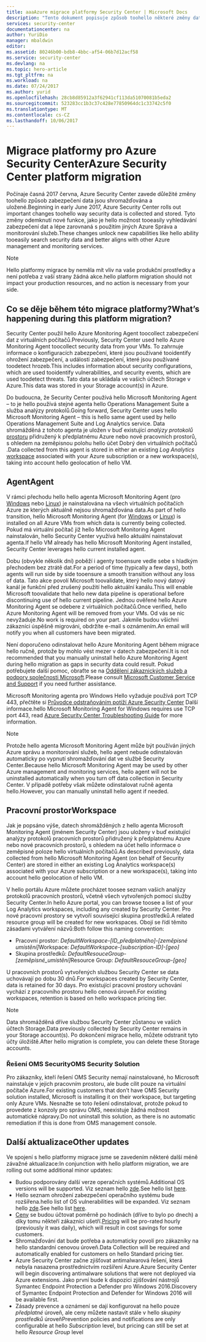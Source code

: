 ```yaml
---
title: aaaAzure migrace platformy Security Center | Microsoft Docs
description: "Tento dokument popisuje způsob toohello některé změny dat Azure Security Center se shromažďují."
services: security-center
documentationcenter: na
author: YuriDio
manager: mbaldwin
editor: 
ms.assetid: 80246b00-bdb8-4bbc-af54-06b7d12acf58
ms.service: security-center
ms.devlang: na
ms.topic: hero-article
ms.tgt_pltfrm: na
ms.workload: na
ms.date: 07/24/2017
ms.author: yurid
ms.openlocfilehash: 28cb8d85912a3f62941cf113da51070081b5eda2
ms.sourcegitcommit: 523283cc1b3c37c428e77850964dc1c33742c5f0
ms.translationtype: MT
ms.contentlocale: cs-CZ
ms.lasthandoff: 10/06/2017
---
```

# <a name="azure-security-center-platform-migration"></a><span data-ttu-id="0433d-103">Migrace platformy pro Azure Security Center</span><span class="sxs-lookup"><span data-stu-id="0433d-103">Azure Security Center platform migration</span></span>

<span data-ttu-id="0433d-104">Počínaje časná 2017 června, Azure Security Center zavede důležité změny toohello způsob zabezpečení data jsou shromažďována a uložené.</span><span class="sxs-lookup"><span data-stu-id="0433d-104">Beginning in early June 2017, Azure Security Center rolls out important changes toohello way security data is collected and stored.</span></span>  <span data-ttu-id="0433d-105">Tyto změny odemknutí nové funkce, jako je hello možnost tooeasily vyhledávání zabezpečení dat a lépe zarovnaná s použitím jiných Azure Správa a monitorování služeb.</span><span class="sxs-lookup"><span data-stu-id="0433d-105">These changes unlock new capabilities like hello ability tooeasily search security data and better aligns with other Azure management and monitoring services.</span></span>

> [!NOTE]
> <span data-ttu-id="0433d-106">Hello platformy migrace by neměla mít vliv na vaše produkční prostředky a není potřeba z vaší strany žádná akce.</span><span class="sxs-lookup"><span data-stu-id="0433d-106">hello platform migration should not impact your production resources, and no action is necessary from your side.</span></span>


## <a name="whats-happening-during-this-platform-migration"></a><span data-ttu-id="0433d-107">Co se děje během této migrace platformy?</span><span class="sxs-lookup"><span data-stu-id="0433d-107">What’s happening during this platform migration?</span></span>

<span data-ttu-id="0433d-108">Security Center použil hello Azure Monitoring Agent toocollect zabezpečení dat z virtuálních počítačů.</span><span class="sxs-lookup"><span data-stu-id="0433d-108">Previously, Security Center used hello Azure Monitoring Agent toocollect security data from your VMs.</span></span> <span data-ttu-id="0433d-109">To zahrnuje informace o konfiguracích zabezpečení, které jsou používané tooidentify ohrožení zabezpečení, a události zabezpečení, které jsou používané toodetect hrozeb.</span><span class="sxs-lookup"><span data-stu-id="0433d-109">This includes information about security configurations, which are used tooidentify vulnerabilities, and security events, which are used toodetect threats.</span></span> <span data-ttu-id="0433d-110">Tato data se ukládala ve vašich účtech Storage v Azure.</span><span class="sxs-lookup"><span data-stu-id="0433d-110">This data was stored in your Storage account(s) in Azure.</span></span>

<span data-ttu-id="0433d-111">Do budoucna, že Security Center používá hello Microsoft Monitoring Agent – to je hello používá stejné agenta hello Operations Management Suite a služba analýzy protokolů.</span><span class="sxs-lookup"><span data-stu-id="0433d-111">Going forward, Security Center uses hello Microsoft Monitoring Agent – this is hello same agent used by hello Operations Management Suite and Log Analytics service.</span></span> <span data-ttu-id="0433d-112">Data shromážděná z tohoto agenta je uložen v buď existující *analýzy protokolů* [prostoru](../log-analytics/log-analytics-manage-access.md) přidružený k předplatnému Azure nebo nové pracovních prostorů, s ohledem na zeměpisnou polohu hello účet Dobrý den virtuálních počítačů .</span><span class="sxs-lookup"><span data-stu-id="0433d-112">Data collected from this agent is stored in either an existing *Log Analytics* [workspace](../log-analytics/log-analytics-manage-access.md) associated with your Azure subscription or a new workspace(s), taking into account hello geolocation of hello VM.</span></span>

## <a name="agent"></a><span data-ttu-id="0433d-113">Agent</span><span class="sxs-lookup"><span data-stu-id="0433d-113">Agent</span></span>

<span data-ttu-id="0433d-114">V rámci přechodu hello hello agenta Microsoft Monitoring Agent (pro [Windows](../log-analytics/log-analytics-windows-agents.md) nebo [Linux](../log-analytics/log-analytics-linux-agents.md)) je nainstalována na všech virtuálních počítačích Azure ze kterých aktuálně nejsou shromažďována data.</span><span class="sxs-lookup"><span data-stu-id="0433d-114">As part of hello transition, hello Microsoft Monitoring Agent (for [Windows](../log-analytics/log-analytics-windows-agents.md) or [Linux](../log-analytics/log-analytics-linux-agents.md)) is installed on all Azure VMs from which data is currently being collected.</span></span>  <span data-ttu-id="0433d-115">Pokud má virtuální počítač již hello Microsoft Monitoring Agent nainstalován, hello Security Center využívá hello aktuální nainstalovat agenta.</span><span class="sxs-lookup"><span data-stu-id="0433d-115">If hello VM already has hello Microsoft Monitoring Agent installed, Security Center leverages hello current installed agent.</span></span>

<span data-ttu-id="0433d-116">Dobu (obvykle několik dní) poběží i agenty tooensure vedle sebe s hladkým přechodem bez ztrátě dat.</span><span class="sxs-lookup"><span data-stu-id="0433d-116">For a period of time (typically a few days), both agents will run side by side tooensure a smooth transition without any loss of data.</span></span> <span data-ttu-id="0433d-117">Tato akce povolí Microsoft toovalidate, který hello nový datový kanál je funkční před zrušený použití hello aktuální kanálu.</span><span class="sxs-lookup"><span data-stu-id="0433d-117">This will enable Microsoft toovalidate that hello new data pipeline is operational before discontinuing use of hello current pipeline.</span></span> <span data-ttu-id="0433d-118">Jednou ověřené hello Azure Monitoring Agent se odebere z virtuálních počítačů.</span><span class="sxs-lookup"><span data-stu-id="0433d-118">Once verified, hello Azure Monitoring Agent will be removed from your VMs.</span></span> <span data-ttu-id="0433d-119">Od vás se nic nevyžaduje.</span><span class="sxs-lookup"><span data-stu-id="0433d-119">No work is required on your part.</span></span> <span data-ttu-id="0433d-120">Jakmile budou všichni zákazníci úspěšně migrováni, obdržíte e-mail s oznámením.</span><span class="sxs-lookup"><span data-stu-id="0433d-120">An email will notify you when all customers have been migrated.</span></span>
 
<span data-ttu-id="0433d-121">Není doporučeno odinstalovat hello Azure Monitoring Agent během migrace hello ručně, protože by mohlo vést mezer v datech zabezpečení.</span><span class="sxs-lookup"><span data-stu-id="0433d-121">It is not recommended that you manually uninstall hello Azure Monitoring Agent during hello migration as gaps in security data could result.</span></span> <span data-ttu-id="0433d-122">Pokud potřebujete další pomoc, obraťte se na [Oddělení zákaznických služeb a podpory společnosti Microsoft](https://support.microsoft.com/contactus/).</span><span class="sxs-lookup"><span data-stu-id="0433d-122">Please consult [Microsoft Customer Service and Support](https://support.microsoft.com/contactus/) if you need further assistance.</span></span> 

<span data-ttu-id="0433d-123">Microsoft Monitoring agenta pro Windows Hello vyžaduje používá port TCP 443, přečtěte si [Průvodce odstraňováním potíží Azure Security Center](security-center-troubleshooting-guide.md) Další informace.</span><span class="sxs-lookup"><span data-stu-id="0433d-123">hello Microsoft Monitoring Agent for Windows requires use TCP port 443, read [Azure Security Center Troubleshooting Guide](security-center-troubleshooting-guide.md) for more information.</span></span>


> [!NOTE] 
> <span data-ttu-id="0433d-124">Protože hello agenta Microsoft Monitoring Agent může být používán jiných Azure správu a monitorování služeb, hello agent nebude odinstalován automaticky po vypnutí shromažďování dat ve službě Security Center.</span><span class="sxs-lookup"><span data-stu-id="0433d-124">Because hello Microsoft Monitoring Agent may be used by other Azure management and monitoring services, hello agent will not be uninstalled automatically when you turn off data collection in Security Center.</span></span> <span data-ttu-id="0433d-125">V případě potřeby však můžete odinstalovat ručně agenta hello.</span><span class="sxs-lookup"><span data-stu-id="0433d-125">However, you can manually uninstall hello agent if needed.</span></span>

## <a name="workspace"></a><span data-ttu-id="0433d-126">Pracovní prostor</span><span class="sxs-lookup"><span data-stu-id="0433d-126">Workspace</span></span>

<span data-ttu-id="0433d-127">Jak je popsáno výše, datech shromážděných z hello agenta Microsoft Monitoring Agent (jménem Security Center) jsou uloženy v buď existující analýzy protokolů pracovních prostorů přidružený k předplatnému Azure nebo nové pracovních prostorů, s ohledem na účet hello informace o zeměpisné poloze hello virtuálních počítačů.</span><span class="sxs-lookup"><span data-stu-id="0433d-127">As described previously, data collected from hello Microsoft Monitoring Agent (on behalf of Security Center) are stored in either an existing Log Analytics workspace(s) associated with your Azure subscription or a new workspace(s), taking into account hello geolocation of hello VM.</span></span>

<span data-ttu-id="0433d-128">V hello portálu Azure můžete procházet toosee seznam vašich analýzy protokolů pracovních prostorů, včetně všech vytvořených pomocí služby Security Center.</span><span class="sxs-lookup"><span data-stu-id="0433d-128">In hello Azure portal, you can browse toosee a list of your Log Analytics workspaces, including any created by Security Center.</span></span> <span data-ttu-id="0433d-129">Pro nové pracovní prostory se vytvoří související skupina prostředků.</span><span class="sxs-lookup"><span data-stu-id="0433d-129">A related resource group will be created for new workspaces.</span></span> <span data-ttu-id="0433d-130">Obojí se řídí těmito zásadami vytváření názvů:</span><span class="sxs-lookup"><span data-stu-id="0433d-130">Both follow this naming convention:</span></span>

- <span data-ttu-id="0433d-131">Pracovní prostor: *DefaultWorkspace-[ID_předplatného]-[zeměpisné umístění]*</span><span class="sxs-lookup"><span data-stu-id="0433d-131">Workspace: *DefaultWorkspace-[subscription-ID]-[geo]*</span></span>
- <span data-ttu-id="0433d-132">Skupina prostředků: *DefaultResouceGroup-[zeměpisné_umístění]*</span><span class="sxs-lookup"><span data-stu-id="0433d-132">Resource Group: *DefaultResouceGroup-[geo]*</span></span> 
 
<span data-ttu-id="0433d-133">U pracovních prostorů vytvořených službou Security Center se data uchovávají po dobu 30 dnů.</span><span class="sxs-lookup"><span data-stu-id="0433d-133">For workspaces created by Security Center, data is retained for 30 days.</span></span> <span data-ttu-id="0433d-134">Pro existující pracovní prostory uchování vychází z pracovního prostoru hello cenová úroveň.</span><span class="sxs-lookup"><span data-stu-id="0433d-134">For existing workspaces, retention is based on hello workspace pricing tier.</span></span>

> [!NOTE]
> <span data-ttu-id="0433d-135">Data shromážděná dříve službou Security Center zůstanou ve vašich účtech Storage.</span><span class="sxs-lookup"><span data-stu-id="0433d-135">Data previously collected by Security Center remains in your Storage account(s).</span></span> <span data-ttu-id="0433d-136">Po dokončení migrace hello, můžete odstranit tyto účty úložiště.</span><span class="sxs-lookup"><span data-stu-id="0433d-136">After hello migration is complete, you can delete these Storage accounts.</span></span>

### <a name="oms-security-solution"></a><span data-ttu-id="0433d-137">Řešení OMS Security</span><span class="sxs-lookup"><span data-stu-id="0433d-137">OMS Security Solution</span></span> 

<span data-ttu-id="0433d-138">Pro zákazníky, kteří řešení OMS Security nemají nainstalované, ho Microsoft nainstaluje v jejich pracovním prostoru, ale bude cílit pouze na virtuální počítače Azure.</span><span class="sxs-lookup"><span data-stu-id="0433d-138">For existing customers that don’t have OMS Security solution installed, Microsoft is installing it on their workspace, but targeting only Azure VMs.</span></span> <span data-ttu-id="0433d-139">Nesnažte se toto řešení odinstalovat, protože pokud to provedete z konzoly pro správu OMS, neexistuje žádná možnost automatické nápravy.</span><span class="sxs-lookup"><span data-stu-id="0433d-139">Do not uninstall this solution, as there is no automatic remediation if this is done from OMS management console.</span></span>


## <a name="other-updates"></a><span data-ttu-id="0433d-140">Další aktualizace</span><span class="sxs-lookup"><span data-stu-id="0433d-140">Other updates</span></span>

<span data-ttu-id="0433d-141">Ve spojení s hello platformy migrace jsme se zavedením některé další méně závažné aktualizace:</span><span class="sxs-lookup"><span data-stu-id="0433d-141">In conjunction with hello platform migration, we are rolling out some additional minor updates:</span></span>

- <span data-ttu-id="0433d-142">Budou podporovány další verze operačních systémů.</span><span class="sxs-lookup"><span data-stu-id="0433d-142">Additional OS versions will be supported.</span></span> <span data-ttu-id="0433d-143">Viz seznam hello [zde](security-center-faq.md#virtual-machines).</span><span class="sxs-lookup"><span data-stu-id="0433d-143">See hello list [here](security-center-faq.md#virtual-machines).</span></span>
- <span data-ttu-id="0433d-144">Hello seznam ohrožení zabezpečení operačního systému bude rozšířena.</span><span class="sxs-lookup"><span data-stu-id="0433d-144">hello list of OS vulnerabilities will be expanded.</span></span> <span data-ttu-id="0433d-145">Viz seznam hello [zde](https://gallery.technet.microsoft.com/Azure-Security-Center-a789e335).</span><span class="sxs-lookup"><span data-stu-id="0433d-145">See hello list [here](https://gallery.technet.microsoft.com/Azure-Security-Center-a789e335).</span></span>
- <span data-ttu-id="0433d-146">[Ceny](https://azure.microsoft.com/pricing/details/security-center/) se budou účtovat poměrně po hodinách (dříve to bylo po dnech) a díky tomu někteří zákazníci ušetří.</span><span class="sxs-lookup"><span data-stu-id="0433d-146">[Pricing](https://azure.microsoft.com/pricing/details/security-center/) will be pro-rated hourly (previously it was daily), which will result in cost savings for some customers.</span></span>
- <span data-ttu-id="0433d-147">Shromažďování dat bude potřeba a automaticky povolí pro zákazníky na hello standardní cenovou úroveň.</span><span class="sxs-lookup"><span data-stu-id="0433d-147">Data Collection will be required and automatically enabled for customers on hello Standard pricing tier.</span></span>
- <span data-ttu-id="0433d-148">Azure Security Center začne zjišťovat antimalwarová řešení, která nebyla nasazena prostřednictvím rozšíření Azure.</span><span class="sxs-lookup"><span data-stu-id="0433d-148">Azure Security Center will begin discovering antimalware solutions that were not deployed via Azure extensions.</span></span> <span data-ttu-id="0433d-149">Jako první bude k dispozici zjišťování nástrojů Symantec Endpoint Protection a Defender pro Windows 2016.</span><span class="sxs-lookup"><span data-stu-id="0433d-149">Discovery of Symantec Endpoint Protection and Defender for Windows 2016 will be available first.</span></span>
- <span data-ttu-id="0433d-150">Zásady prevence a oznámení se dají konfigurovat na hello pouze *předplatné* úroveň, ale ceny můžete nastavit stále v hello *skupiny prostředků* úroveň</span><span class="sxs-lookup"><span data-stu-id="0433d-150">Prevention policies and notifications are only configurable at hello *Subscription* level, but pricing can still be set at hello *Resource Group* level</span></span>

